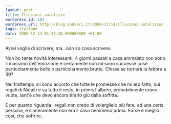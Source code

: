 ```yaml
---
layout: post
title: Illusioni natalizie
wordpress_id: 104
wordpress_url: http://blog.andvari.it/2006/12/14/illusioni-natalizie/
tags: italiano
date: 2006-12-14 01:57:26.000000000 +01:00
---
```

Avrei voglia di scrivere, ma...non so cosa scrivere.

Non ho tante novità interessanti, 4 giorni passati a casa ammalato non sono il massimo dell'emozione e certamente non mi sono successe cose particolarmente belle o particolarmente brutte. Chissà se tornerà la febbre a 39?

Nel frattempo mi sono accorto che tutte le promesse che mi ero fatto, sui regali di Natale e su tutto il resto, in primis l'albero, probabilmente erano vuote, tant'è che devo ancora tirarlo giù dalla soffitta.

E per quanto riguarda i regali non credo di volerglielo più fare, ad una certa persona, e sinceramente non era il caso nemmeno prima. Forse è meglio così, che soffrire..
